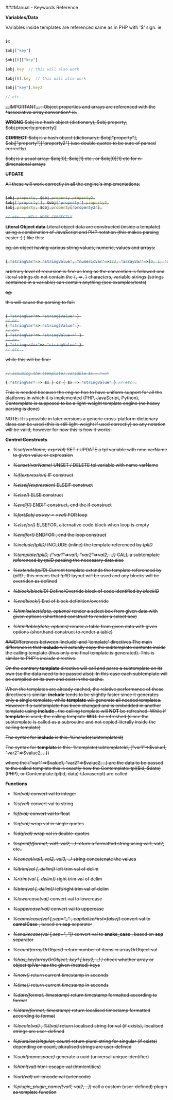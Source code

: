 ###Manual - Keywords Reference

__Variables/Data__

Variables inside templates are referenced same as in PHP with '$' sign. ie 

```javascript

$x 

$obj["key"]

$obj[0]["key"]

$obj.key  // this will also work

$obj[0].key  // this will also work

$obj["key"].key2

// etc..

```

<del>
__IMPORTANT__ :  
Object properties and arrays are referenced with the *associative array convention* ie.

__WRONG__
$obj is a hash object (dictionary), $obj.property, $obj.property.property2

__CORRECT__
$obj is a hash object (dictionary): $obj["property"], $obj["property"]["property2"]   (use double quotes to be sure of parsed correctly)

$obj is a usual array: $obj[0], $obj[1] etc..  or $obj[0][1] etc for n-dimensional arrays
</del>

__UPDATE__ 

All these will work correctly in all the engine's implementations:

```javascript

$obj.property, $obj.property.property2,
$obj['property'], $obj['property'].property2,
$obj.property, $obj.property['property2'],

// etc.., WILL WORK CORRECTLY

```

__Literal Object data__
Literal object data are constructed (inside a template) using a combination of JavaScript and PHP notation (this makes parsing easier :) )
like this:

eg. an object having various string values, numeric, values and arrays:

```javascript

{ "stringVar"=> "stringValue", "numericVar"=>123, "arrayVar"=>[0, 1, "astring", 3] } // etc

```

arbitrary level of recursion is fine as long as the convention is followed and literal strings do not contain the {, =>, } characters, variable strings (strings contained in a variable) can contain anything (see examples/tests)

eg.

this will cause the parsing to fail:

```javascript

{ "stringVar"=> "string{Value" } 
// or 
{ "stringVar"=> "string}Value" } 
// or 
{ "stringVar"=> "stringValue=>" } 
// or 
{ "string=>Var"=> "stringValue" } 
// etc..


```

while this will be fine:

```javascript

// assuming the (template) variable $x = "=>"

{ "stringVar" => $x } or { $x => "stringValue" } // etc..

```



This is needed because the engine has to have uniform support for all the platforms in which it is implemented
(PHP, JavaScript, Python), Contemplate is supposed to be a light-weight template engine (no heavy parsing is done)

NOTE: It is possible in later versions a generic cross-platform dictionary class can be used (this is still light-weight if used correctly)
so any notation will be valid, however for now this is how it works.

__Control Constructs__

* *%set(varName, exprVal)*  SET / UPDATE a tpl variable with nme varName to given value or expression
* *%unset(varName)*  UNSET / DELETE tpl variable with name varName

* *%if(expression)*  IF construct
* *%elseif(expression)*  ELSEIF construct
* *%else()*  ELSE construct
* *%endif()*   ENDIF construct, end the if construct

* *%for($obj as $key=>$val)*  FOR loop
* *%elsefor()*   ELSEFOR, alternative code block when loop is empty
* *%endfor()*  ENDFOR , end the loop construct

* *%include(tplID)*  INCLUDE (inline) the template referenced by *tplID*
* *%template(tplID, {"var1"=>val1, "var2"=>val2, ..})*  CALL a subtemplate referenced by *tplID* passing the necessary data also

* *%extends(tplID)*  Current template extends the template referenced by *tplID* , this means that *tplID* layout will be used and any blocks will be overriden as defined
* *%block(blockID)*  Define/Override block of code identified by *blockID*
* *%endblock()*  End of block definition/override


* *%htmlselect(data, options)*  render a select box from given data with given options (shorthand construct to render a select box)
* *%htmltable(data, options)*  render a table from given data with given options (shorthand construct to render a table)


###Differences between 'include' and 'template' directives
The main difference is that __include__ will actually copy the subtemplate contents inside the calling template (thus only one final template is generated). This is similar to PHP's _include_ directive.

On the contrary __template__ directive will call and parse a subtemplate on its own (so the data need to be passed also). In this case each subtemplate will be compiled on its own and exist in the cache.

When the templates are already cached, the relative performance of these directives is similar. __include__ tends to be slightly faster since it generates only a single template, while __template__ will generate all needed templates. However if a subtemplate has been changed and is embedded in another template using __include__ , the calling template will __NOT__ be refreshed. While if __template__ is used, the calling template __WILL__ be refreshed (since the subtemplate is called as a subroutine and not copied literally inside the calling template)

The syntax for __include__ is this:  %include(subtemplateId)

The syntax for __template__ is this: %template(subtemplateId, {"var1"=>$value1, "var2"=>$value2, ..}) 

where the {"var1"=>$value1, "var2"=>$value2, ..} are the data to be passed to the called template 
this is exactly how the Contemplate::tpl($id, $data) (PHP), or Contemplate.tpl(id, data) (Javascript) are called


__Functions__

* *%n(val)*   convert val to integer
* *%s(val)*   convert val to string
* *%f(val)*   convert val to float
* *%q(val)*   wrap val in single quotes
* *%dq(val)*  wrap val in double-quotes

* *%sprintf(format, val1, val2, ..)*   return a formatted string using val1, val2, etc..
* *%concat(val1, val2, val3, ..)*  string concatenate the values
* *%ltrim(val [, delim])*   left trim val of delim 
* *%rtrim(val [, delim])*   right trim val of delim 
* *%trim(val [, delim])*   left/right trim val of delim 
* *%lowercase(val)*   convert val to lowercase
* *%uppercase(val)*   convert val to uppercase
* *%camelcase(val [,sep="_" , capitalizeFirst=false])*   convert val to **camelCase** , based on **sep** separator
* *%snakecase(val [,sep="_"])*   convert val to **snake_case** , based on **sep** separator

* *%count(arrayOrObject)*  return number of items in arrayOrObject val
* *%has_key(arrayOrObject, key1 [,key2, ..] )*  check whether array or object tplVar has the given (nested) keys

* *%now()*   return current timestamp in seconds
* *%time()*   return current timestamp in seconds
* *%date(format, timestamp)*  return timestamp formatted according to format
* *%ldate(format, timestamp)*  return localised timestamp formatted according to format
* *%locale(val)* , *%l(val)*  return localised string for val (if exists), localised strings are user-defined
* *%pluralise(singular, count)*  return plural string for singular (if exists) depending on count, pluralised strings are user-defined
* *%uuid(namespace)*  generate a uuid (universal unique identifier)

* *%html(val)*  html-escape val (htmlentities)
* *%url(val)*  url-encode val (urlencode)

* *%plugin_plugin_name([val1, val2, ..])*  call a custom (user-defined) plugin as template function
